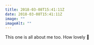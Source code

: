 ```yaml
---
title: 2018-03-08T15:41:11Z
date: 2018-03-08T15:41:11Z
image: ""
imageAlt: ""
---
```


This one is all about me too. How lovely 🙂